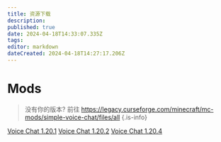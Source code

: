 ```yaml
---
title: 资源下载
description: 
published: true
date: 2024-04-18T14:33:07.335Z
tags: 
editor: markdown
dateCreated: 2024-04-18T14:27:17.206Z
---
```


# Mods
> 没有你的版本? 前往 https://legacy.curseforge.com/minecraft/mc-mods/simple-voice-chat/files/all
{.is-info}

[Voice Chat 1.20.1](https://file.shbsme.top/#/?code=LDM19)
[Voice Chat 1.20.2](https://file.shbsme.top/#/?code=UMWKG)
[Voice Chat 1.20.4](https://file.shbsme.top/#/?code=H1GSH)